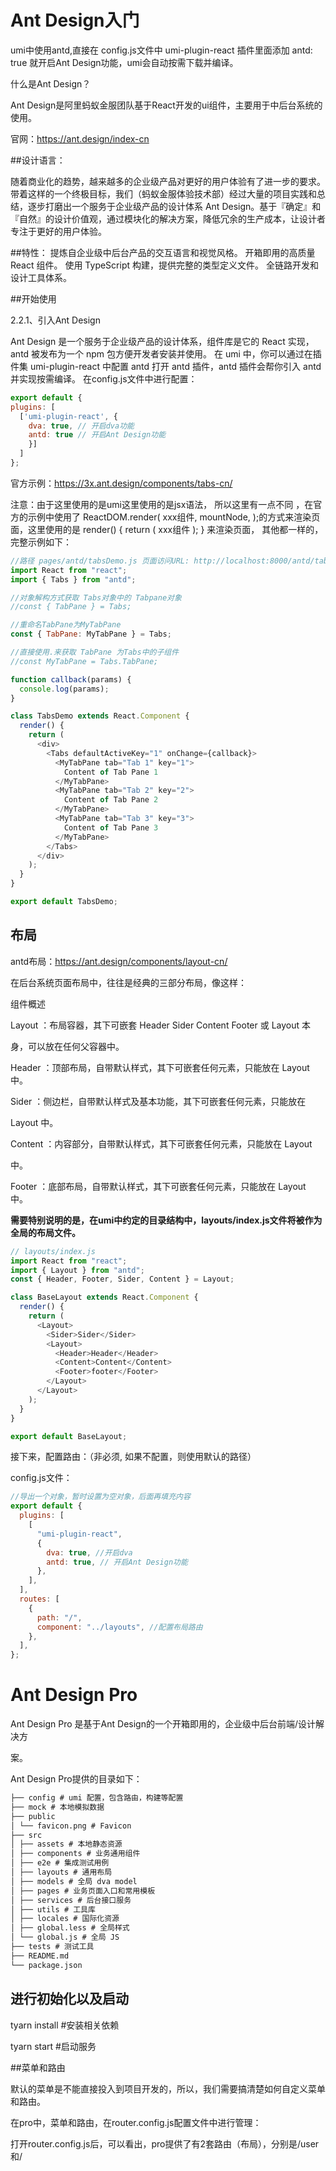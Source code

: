 # Ant Design入门

umi中使用antd,直接在 config.js文件中 umi-plugin-react 插件里面添加 antd: true 就开启Ant Design功能，umi会自动按需下载并编译。







什么是Ant Design？

Ant Design是阿里蚂蚁金服团队基于React开发的ui组件，主要用于中后台系统的使用。

官网：https://ant.design/index-cn

##设计语言：

随着商业化的趋势，越来越多的企业级产品对更好的用户体验有了进一步的要求。
带着这样的一个终极目标，我们（蚂蚁金服体验技术部）经过大量的项目实践和总结，逐步打磨出一个服务于企业级产品的设计体系 Ant Design。基于『确定』和『自然』的设计价值观，通过模块化的解决方案，降低冗余的生产成本，让设计者专注于更好的用户体验。

##特性：
提炼自企业级中后台产品的交互语言和视觉风格。
开箱即用的高质量 React 组件。
使用 TypeScript 构建，提供完整的类型定义文件。
全链路开发和设计工具体系。

##开始使用

2.2.1、引入Ant Design

Ant Design 是一个服务于企业级产品的设计体系，组件库是它的 React 实现，antd 被发布为一个 npm 包方便开发者安装并使用。
在 umi 中，你可以通过在插件集 umi-plugin-react 中配置 antd 打开 antd 插件，antd
插件会帮你引入 antd 并实现按需编译。
在config.js文件中进行配置：
~~~js
export default {
plugins: [
  ['umi‐plugin‐react', {
    dva: true, // 开启dva功能
    antd: true // 开启Ant Design功能
    }]
  ]
};
~~~



官方示例：https://3x.ant.design/components/tabs-cn/

注意：由于这里使用的是umi这里使用的是jsx语法， 所以这里有一点不同 ，在官方的示例中使用了 ReactDOM.render(  xxx组件,  mountNode, );的方式来渲染页面，这里使用的是 render() {  return ( xxx组件 ); } 来渲染页面， 其他都一样的，完整示例如下：

~~~js
//路径 pages/antd/tabsDemo.js 页面访问URL: http://localhost:8000/antd/tabsDemo
import React from "react";
import { Tabs } from "antd";

//对象解构方式获取 Tabs对象中的 Tabpane对象
//const { TabPane } = Tabs;

//重命名TabPane为MyTabPane
const { TabPane: MyTabPane } = Tabs;

//直接使用.来获取 TabPane 为Tabs中的子组件
//const MyTabPane = Tabs.TabPane;

function callback(params) {
  console.log(params);
}

class TabsDemo extends React.Component {
  render() {
    return (
      <div>
        <Tabs defaultActiveKey="1" onChange={callback}>
          <MyTabPane tab="Tab 1" key="1">
            Content of Tab Pane 1
          </MyTabPane>
          <MyTabPane tab="Tab 2" key="2">
            Content of Tab Pane 2
          </MyTabPane>
          <MyTabPane tab="Tab 3" key="3">
            Content of Tab Pane 3
          </MyTabPane>
        </Tabs>
      </div>
    );
  }
}

export default TabsDemo;
~~~



## 布局

antd布局：https://ant.design/components/layout-cn/

在后台系统页面布局中，往往是经典的三部分布局，像这样：

组件概述

Layout ：布局容器，其下可嵌套 Header Sider Content Footer 或 Layout 本

身，可以放在任何父容器中。

Header ：顶部布局，自带默认样式，其下可嵌套任何元素，只能放在 Layout 中。

Sider ：侧边栏，自带默认样式及基本功能，其下可嵌套任何元素，只能放在

Layout 中。

Content ：内容部分，自带默认样式，其下可嵌套任何元素，只能放在 Layout

中。

Footer ：底部布局，自带默认样式，其下可嵌套任何元素，只能放在 Layout 中。



**需要特别说明的是，在umi中约定的目录结构中，layouts/index.js文件将被作为全局的布局文件。**

~~~js
// layouts/index.js
import React from "react";
import { Layout } from "antd";
const { Header, Footer, Sider, Content } = Layout;

class BaseLayout extends React.Component {
  render() {
    return (
      <Layout>
        <Sider>Sider</Sider>
        <Layout>
          <Header>Header</Header>
          <Content>Content</Content>
          <Footer>footer</Footer>
        </Layout>
      </Layout>
    );
  }
}

export default BaseLayout;

~~~



接下来，配置路由：（非必须, 如果不配置，则使用默认的路径）

config.js文件：

~~~js
//导出一个对象，暂时设置为空对象，后面再填充内容
export default {
  plugins: [
    [
      "umi-plugin-react",
      {
        dva: true, //开启dva
        antd: true, // 开启Ant Design功能
      },
    ],
  ],
  routes: [
    {
      path: "/",
      component: "../layouts", //配置布局路由
    },
  ],
};
~~~





# Ant Design Pro

Ant Design Pro 是基于Ant Design的一个开箱即用的，企业级中后台前端/设计解决方

案。

Ant Design Pro提供的目录如下：

~~~html
├── config # umi 配置，包含路由，构建等配置
├── mock # 本地模拟数据
├── public
│ └── favicon.png # Favicon
├── src
│ ├── assets # 本地静态资源
│ ├── components # 业务通用组件
│ ├── e2e # 集成测试用例
│ ├── layouts # 通用布局
│ ├── models # 全局 dva model
│ ├── pages # 业务页面入口和常用模板
│ ├── services # 后台接口服务
│ ├── utils # 工具库
│ ├── locales # 国际化资源
│ ├── global.less # 全局样式
│ └── global.js # 全局 JS
├── tests # 测试工具
├── README.md
└── package.json
~~~



## 进行初始化以及启动

tyarn install #安装相关依赖

tyarn start #启动服务

##菜单和路由

默认的菜单是不能直接投入到项目开发的，所以，我们需要搞清楚如何自定义菜单和路由。

在pro中，菜单和路由，在router.config.js配置文件中进行管理：

打开router.config.js后，可以看出，pro提供了有2套路由（布局），分别是/user和/